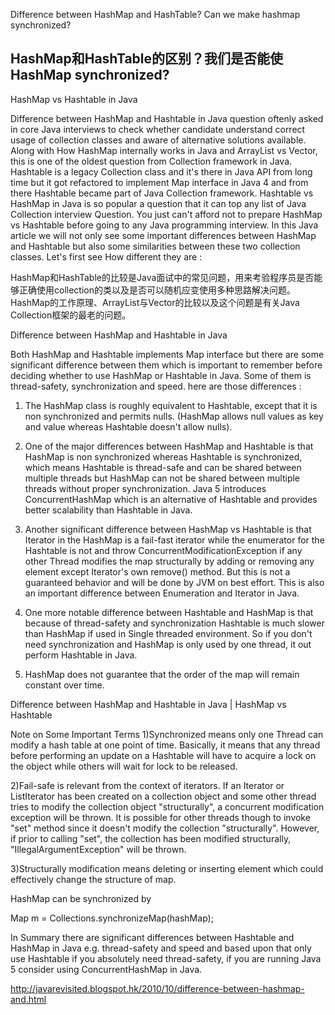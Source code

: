 Difference between HashMap and HashTable? Can we make hashmap synchronized?

## HashMap和HashTable的区别？我们是否能使HashMap synchronized?
 
HashMap vs Hashtable in Java

Difference between HashMap and Hashtable in Java question oftenly asked in core Java interviews to check whether candidate understand correct usage of collection classes and aware of alternative solutions available. Along with How HashMap internally works in Java and ArrayList vs Vector, this  is one of the oldest question from Collection framework in Java. Hashtable is a legacy Collection class and it's there in Java API from long time but it got refactored to implement Map interface in Java 4 and from there Hashtable became part of Java Collection framework. Hashtable vs HashMap in Java is so popular a question that it can top any list of Java Collection interview Question. You just can't afford not to prepare HashMap vs Hashtable before going to any Java programming interview. In this Java article we will not only see some important differences between HashMap and Hashtable but also some similarities between these two collection classes. Let's first see How different they are :

HashMap和HashTable的比较是Java面试中的常见问题，用来考验程序员是否能够正确使用collection的类以及是否可以随机应变使用多种思路解决问题。HashMap的工作原理、ArrayList与Vector的比较以及这个问题是有关Java Collection框架的最老的问题。

Difference between HashMap and Hashtable in Java

Both HashMap and Hashtable implements Map interface but there are some significant difference between them which is important to remember before deciding whether to use HashMap or Hashtable in Java. Some of them is thread-safety, synchronization and speed. here are those differences :

1. The HashMap class is roughly equivalent to Hashtable, except that it is non synchronized and permits nulls. (HashMap allows null values as key and value whereas Hashtable doesn't allow nulls).

2. One of the major differences between HashMap and Hashtable is that HashMap is non synchronized whereas Hashtable is synchronized, which means Hashtable is thread-safe and can be shared between multiple threads but HashMap can not be shared between multiple threads without proper synchronization. Java 5 introduces ConcurrentHashMap which is an alternative of Hashtable and provides better scalability than Hashtable in Java.

3. Another significant difference between HashMap vs Hashtable is that Iterator in the HashMap is  a fail-fast iterator  while the enumerator for the Hashtable is not and throw ConcurrentModificationException if any other Thread modifies the map structurally  by adding or removing any element except Iterator's own remove() method. But this is not a guaranteed behavior and will be done by JVM on best effort. This is also an important difference between Enumeration and Iterator in Java. 

4. One more notable difference between Hashtable and HashMap is that because of thread-safety and synchronization Hashtable is much slower than HashMap if used in Single threaded environment. So if you don't need synchronization and HashMap is only used by one thread, it out perform Hashtable in Java.

5. HashMap does not guarantee that the order of the map will remain constant over time.

Difference between HashMap and Hashtable in Java | HashMap vs Hashtable




Note on Some Important Terms
1)Synchronized means only one Thread can modify a hash table at one point of time. Basically, it means that any thread before performing an update on a Hashtable will have to acquire a lock on the object while others will wait for lock to be released.

2)Fail-safe is relevant from the context of iterators. If an Iterator or ListIterator has been created on a collection object and some other thread tries to modify the collection object "structurally", a concurrent modification exception will be thrown. It is possible for other threads though to invoke "set" method since it doesn't modify the collection "structurally". However, if prior to calling "set", the collection has been modified structurally, "IllegalArgumentException" will be thrown.

3)Structurally modification means deleting or inserting element which could effectively change the structure of map.

HashMap can be synchronized by

Map m = Collections.synchronizeMap(hashMap);

In Summary there are significant differences between Hashtable and HashMap in Java e.g. thread-safety and speed and based upon that only use Hashtable if you absolutely need thread-safety, if you are running Java 5 consider using ConcurrentHashMap in Java.

http://javarevisited.blogspot.hk/2010/10/difference-between-hashmap-and.html